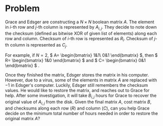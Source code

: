 # Problem

Grace and Edsger are constructing a $N×N$ boolean matrix $A$. The element in $i$-th row and $j$-th column is represented by $A_{i,j}$. They decide to note down the checksum (defined as bitwise XOR of given list of elements) along each row and column. Checksum of $i$-th row is represented as $R_i$. Checksum of $j$-th column is represented as $C_j$.

For example, if $N=2$,
$
    A=
    \begin{bmatrix}
        1&1\\
        0&1
    \end{bmatrix}
$, then
$
    R=
    \begin{bmatrix}
    1&0
    \end{bmatrix}
$ and
$
    C=
    \begin{bmatrix}
    0&1
    \end{bmatrix}
$
.

Once they finished the matrix, Edsger stores the matrix in his computer. However, due to a virus, some of the elements in matrix $A$ are replaced with $−1$ in Edsger's computer. Luckily, Edsger still remembers the checksum values. He would like to restore the matrix, and reaches out to Grace for help. After some investigation, it will take $B_{i,j}$ hours for Grace to recover the original value of $A_{i,j}$ from the disk. Given the final matrix $A$, cost matrix $B$, and checksums along each row ($R$) and column ($C$), can you help Grace decide on the minimum total number of hours needed in order to restore the original matrix $A$?

